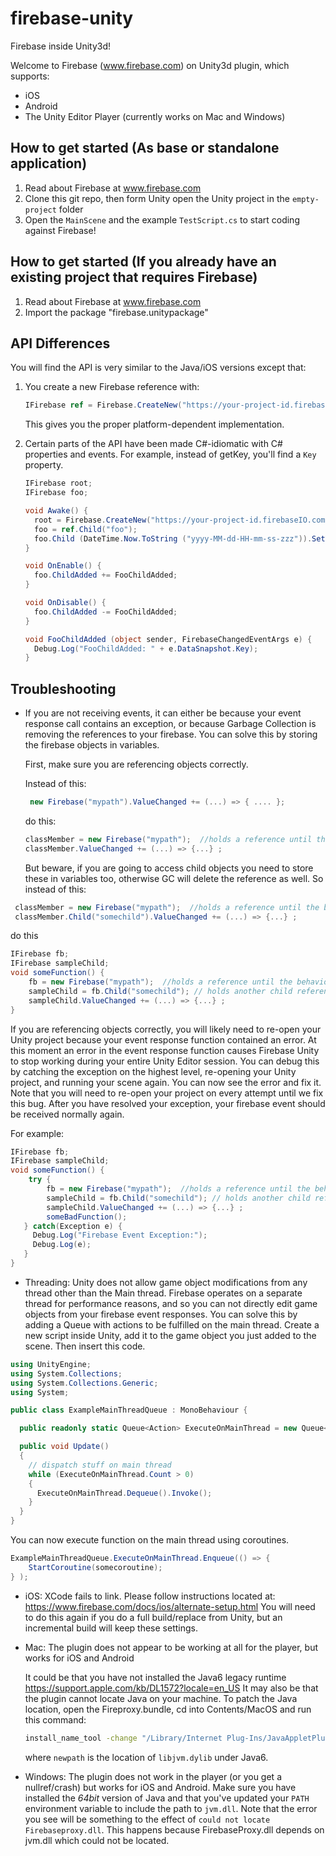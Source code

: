 # firebase-unity
Firebase inside Unity3d!

Welcome to Firebase (www.firebase.com) on Unity3d plugin, which supports:
 * iOS
 * Android
 * The Unity Editor Player (currently works on Mac and Windows)

## How to get started (As base or standalone application)
 1. Read about Firebase at www.firebase.com
 2. Clone this git repo, then form Unity open the Unity project in the `empty-project` folder
 3. Open the `MainScene` and the example `TestScript.cs` to start coding against Firebase!

## How to get started (If you already have an existing project that requires Firebase)
1. Read about Firebase at www.firebase.com
2. Import the package "firebase.unitypackage"

## API Differences
You will find the API is very similar to the Java/iOS versions except that:
 1. You create a new Firebase reference with:
    ```C#
    IFirebase ref = Firebase.CreateNew("https://your-project-id.firebaseIO.com");
    ```
    
    This gives you the proper platform-dependent implementation.
 2. Certain parts of the API have been made C#-idiomatic with C# properties and events.
    For example, instead of getKey, you'll find a `Key` property.
    ```C#
    IFirebase root;
    IFirebase foo;

    void Awake() {
      root = Firebase.CreateNew("https://your-project-id.firebaseIO.com");
      foo = ref.Child("foo");
      foo.Child (DateTime.Now.ToString ("yyyy-MM-dd-HH-mm-ss-zzz")).SetValue ("Awake()");
    }

    void OnEnable() {
      foo.ChildAdded += FooChildAdded;
    }

    void OnDisable() {
      foo.ChildAdded -= FooChildAdded;
    }

    void FooChildAdded (object sender, FirebaseChangedEventArgs e) {
      Debug.Log("FooChildAdded: " + e.DataSnapshot.Key);
    }
    ```
   
## Troubleshooting
 * If you are not receiving events, it can either be because your event response call contains an exception, or because Garbage Collection is removing the references to your firebase. You can solve this by storing the firebase objects in variables. 
 
   First, make sure you are referencing objects correctly. 

   Instead of this:
   ```C#
    new Firebase("mypath").ValueChanged += (...) => { .... };
    ```

   do this:
   ```C#
   classMember = new Firebase("mypath");  //holds a reference until the behavior is released
   classMember.ValueChanged += (...) => {...} ;
   ```

   But beware, if you are going to access child objects you need to store these in variables too, otherwise GC will delete the reference as well. So instead of this:
  ```C#
   classMember = new Firebase("mypath");  //holds a reference until the behavior is released
   classMember.Child("somechild").ValueChanged += (...) => {...} ;
   ```

   do this

   ```C#
   IFirebase fb;
   IFirebase sampleChild;
   void someFunction() {
       fb = new Firebase("mypath");  //holds a reference until the behavior is released
       sampleChild = fb.Child("somechild"); // holds another child reference so GC doens't remove the reference to the child
       sampleChild.ValueChanged += (...) => {...} ;
   }
   ```

 If you are referencing objects correctly, you will likely need to re-open your Unity project because your event response function contained an error. At this moment an error in the event response function causes Firebase Unity to stop working during your entire Unity Editor session. You can debug this by catching the exception on the highest level, re-opening your Unity project, and running your scene again. You can now see the error and fix it. Note that you will need to re-open your project on every attempt until we fix this bug. After you have resolved your exception, your firebase event should be received normally again. 

 For example: 
   ```C#
   IFirebase fb;
   IFirebase sampleChild;
   void someFunction() {
       try {
           fb = new Firebase("mypath");  //holds a reference until the behavior is released
           sampleChild = fb.Child("somechild"); // holds another child reference so GC doens't remove the reference to the child
           sampleChild.ValueChanged += (...) => {...} ;
           someBadFunction();
      } catch(Exception e) {
        Debug.Log("Firebase Event Exception:");
        Debug.Log(e);
      }
   }
   ```

 * Threading: Unity does not allow game object modifications from any thread other than the Main thread. Firebase operates on a separate thread for performance reasons, and so you can not directly edit game objects from your firebase event responses. You can solve this by adding a Queue with actions to be fulfilled on the main thread. Create a new script inside Unity, add it to the game object you just added to the scene. Then insert this code.

  ```C#
  using UnityEngine;
  using System.Collections;
  using System.Collections.Generic;
  using System;

  public class ExampleMainThreadQueue : MonoBehaviour {

    public readonly static Queue<Action> ExecuteOnMainThread = new Queue<Action>();

    public void Update()
    {
      // dispatch stuff on main thread
      while (ExecuteOnMainThread.Count > 0)
      {
        ExecuteOnMainThread.Dequeue().Invoke();
      }
    }
  }

  ```

  You can now execute function on the main thread using coroutines. 

  ```C#
  ExampleMainThreadQueue.ExecuteOnMainThread.Enqueue(() => {  
      StartCoroutine(somecoroutine);
  } );
  ```


 * iOS: XCode fails to link.  Please follow instructions located at: https://www.firebase.com/docs/ios/alternate-setup.html  You will need to do this again if you do a full build/replace from Unity, but an incremental build will keep these settings.
 * Mac: The plugin does not appear to be working at all for the player, but works for iOS and Android<p/>
  It could be that you have not installed the Java6 legacy runtime https://support.apple.com/kb/DL1572?locale=en_US
  It may also be that the plugin cannot locate Java on your machine.  To patch the Java location, open
  the Fireproxy.bundle, cd into Contents/MacOS and run this command:
   ```bash
   install_name_tool -change "/Library/Internet Plug-Ins/JavaAppletPlugin.plugin/Contents/Home/lib/server/libjvm.dylib" << newpath >> FirebaseProxy
   ```

   where `newpath` is the location of `libjvm.dylib` under Java6.
 * Windows: The plugin does not work in the player (or you get a nullref/crash) but works for iOS and Android. Make sure you have installed the *64bit* version of Java and that you've updated your `PATH` environment variable to include the path to `jvm.dll`.  Note that the error you see will be something to the effect of `could not locate Firebaseproxy.dll`.  This happens because FirebaseProxy.dll depends on jvm.dll which could not be located.
